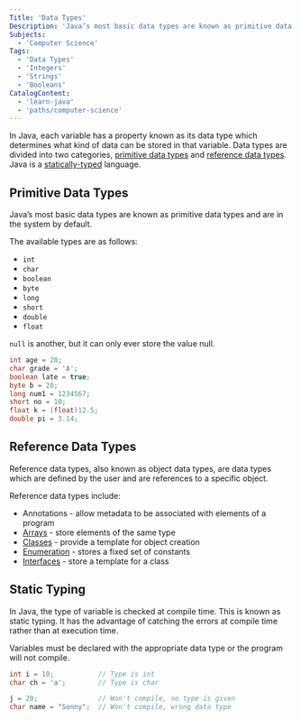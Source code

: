 ```yaml
---
Title: 'Data Types'
Description: 'Java’s most basic data types are known as primitive data types and are in the system by default.'
Subjects:
  - 'Computer Science'
Tags:
  - 'Data Types'
  - 'Integers'
  - 'Strings'
  - 'Booleans'
CatalogContent:
  - 'learn-java'
  - 'paths/computer-science'
---
```


In Java, each variable has a property known as its data type which determines what kind of data can be stored in that variable. Data types are divided into two categories, [primitive data types](#primitive-data-types) and [reference data types](#reference-data-types). Java is a [statically-typed](#static-typing) language.

## Primitive Data Types

Java’s most basic data types are known as primitive data types and are in the system by default.

The available types are as follows:

- `int`
- `char`
- `boolean`
- `byte`
- `long`
- `short`
- `double`
- `float`

`null` is another, but it can only ever store the value null.

```java
int age = 28;
char grade = 'A';
boolean late = true;
byte b = 20;
long num1 = 1234567;
short no = 10;
float k = (float)12.5;
double pi = 3.14;
```

## Reference Data Types

Reference data types, also known as object data types, are data types which are defined by the user and are references to a specific object.

Reference data types include:

- Annotations - allow metadata to be associated with elements of a program
- [Arrays](https://www.codecademy.com/resources/docs/java/arrays) - store elements of the same type
- [Classes](https://www.codecademy.com/resources/docs/java/classes) - provide a template for object creation
- [Enumeration](https://www.codecademy.com/resources/docs/java/enums) - stores a fixed set of constants
- [Interfaces](https://www.codecademy.com/resources/docs/java/interfaces) - store a template for a class

## Static Typing

In Java, the type of variable is checked at compile time. This is known as static typing. It has the advantage of catching the errors at compile time rather than at execution time.

Variables must be declared with the appropriate data type or the program will not compile.

```java
int i = 10;           // Type is int
char ch = 'a';        // Type is char

j = 20;               // Won't compile, no type is given
char name = "Sonny";  // Won't compile, wrong data type
```
